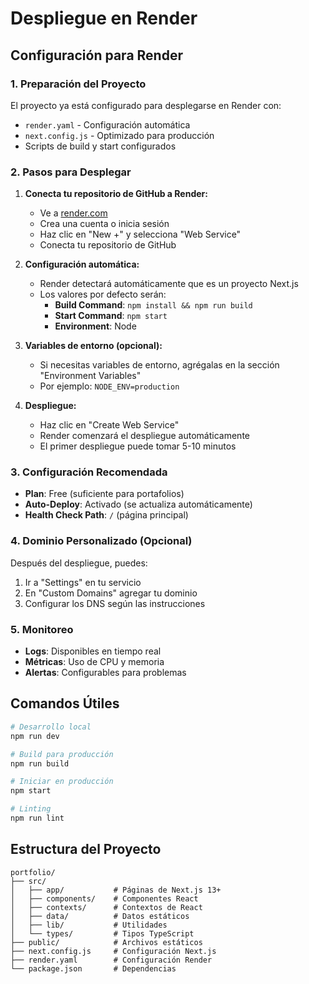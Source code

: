# Despliegue en Render

## Configuración para Render

### 1. Preparación del Proyecto

El proyecto ya está configurado para desplegarse en Render con:
- `render.yaml` - Configuración automática
- `next.config.js` - Optimizado para producción
- Scripts de build y start configurados

### 2. Pasos para Desplegar

1. **Conecta tu repositorio de GitHub a Render:**
   - Ve a [render.com](https://render.com)
   - Crea una cuenta o inicia sesión
   - Haz clic en "New +" y selecciona "Web Service"
   - Conecta tu repositorio de GitHub

2. **Configuración automática:**
   - Render detectará automáticamente que es un proyecto Next.js
   - Los valores por defecto serán:
     - **Build Command**: `npm install && npm run build`
     - **Start Command**: `npm start`
     - **Environment**: Node

3. **Variables de entorno (opcional):**
   - Si necesitas variables de entorno, agrégalas en la sección "Environment Variables"
   - Por ejemplo: `NODE_ENV=production`

4. **Despliegue:**
   - Haz clic en "Create Web Service"
   - Render comenzará el despliegue automáticamente
   - El primer despliegue puede tomar 5-10 minutos

### 3. Configuración Recomendada

- **Plan**: Free (suficiente para portafolios)
- **Auto-Deploy**: Activado (se actualiza automáticamente)
- **Health Check Path**: `/` (página principal)

### 4. Dominio Personalizado (Opcional)

Después del despliegue, puedes:
1. Ir a "Settings" en tu servicio
2. En "Custom Domains" agregar tu dominio
3. Configurar los DNS según las instrucciones

### 5. Monitoreo

- **Logs**: Disponibles en tiempo real
- **Métricas**: Uso de CPU y memoria
- **Alertas**: Configurables para problemas

## Comandos Útiles

```bash
# Desarrollo local
npm run dev

# Build para producción
npm run build

# Iniciar en producción
npm start

# Linting
npm run lint
```

## Estructura del Proyecto

```
portfolio/
├── src/
│   ├── app/           # Páginas de Next.js 13+
│   ├── components/    # Componentes React
│   ├── contexts/      # Contextos de React
│   ├── data/          # Datos estáticos
│   ├── lib/           # Utilidades
│   └── types/         # Tipos TypeScript
├── public/            # Archivos estáticos
├── next.config.js     # Configuración Next.js
├── render.yaml        # Configuración Render
└── package.json       # Dependencias
``` 